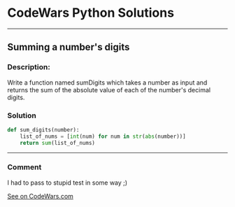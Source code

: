 # CodeWars Python Solutions

---

## Summing a number's digits


### Description:

Write a function named sumDigits which takes a number as input and returns the sum of the absolute value of each of the number's decimal digits.


### Solution


```Python
def sum_digits(number):
    list_of_nums = [int(num) for num in str(abs(number))]
    return sum(list_of_nums)
```

---
### Comment

I had to pass to stupid test in some way ;)


[See on CodeWars.com](https://www.codewars.com/users/ITRonin)
